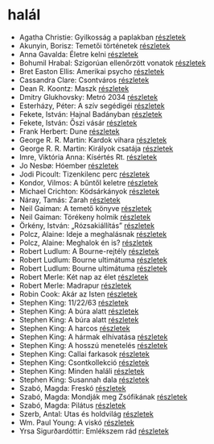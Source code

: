 # halál

- Agatha Christie: Gyilkosság a paplakban [részletek](../_details/Agatha%20Christie.md#id_68)
- Akunyin, Borisz: Temetői történetek [részletek](../_details/Akunyin%2C%20Borisz.md#id_714)
- Anna Gavalda: Életre kelni [részletek](../_details/Anna%20Gavalda.md#id_1303)
- Bohumil Hrabal: Szigorúan ellenőrzött vonatok [részletek](../_details/Bohumil%20Hrabal.md#id_449)
- Bret Easton Ellis: Amerikai psycho [részletek](../_details/Bret%20Easton%20Ellis.md#id_1446)
- Cassandra Clare: Csontváros [részletek](../_details/Cassandra%20Clare.md#id_635)
- Dean R. Koontz: Maszk [részletek](../_details/Dean%20R.%20Koontz.md#id_1101)
- Dmitry Glukhovsky: Metró 2034 [részletek](../_details/Dmitry%20Glukhovsky.md#id_355)
- Esterházy, Péter: A szív segédigéi [részletek](../_details/Esterh%C3%A1zy%2C%20P%C3%A9ter.md#id_1020)
- Fekete, István: Hajnal Badányban [részletek](../_details/Fekete%2C%20Istv%C3%A1n.md#id_729)
- Fekete, István: Őszi vásár [részletek](../_details/Fekete%2C%20Istv%C3%A1n.md#id_736)
- Frank Herbert: Dune [részletek](../_details/Frank%20Herbert.md#id_182)
- George R. R. Martin: Kardok vihara [részletek](../_details/George%20R.%20R.%20Martin.md#id_424)
- George R. R. Martin: Királyok csatája [részletek](../_details/George%20R.%20R.%20Martin.md#id_418)
- Imre, Viktória Anna: Kísértés Rt. [részletek](../_details/Imre%2C%20Vikt%C3%B3ria%20Anna.md#id_632)
- Jo Nesbø: Hóember [részletek](../_details/Jo%20Nesb%C3%B8.md#id_582)
- Jodi Picoult: Tizenkilenc perc [részletek](../_details/Jodi%20Picoult.md#id_348)
- Kondor, Vilmos: A bűntől keletre [részletek](../_details/Kondor%2C%20Vilmos.md#id_980)
- Michael Crichton: Ködsárkányok [részletek](../_details/Michael%20Crichton.md#id_755)
- Náray, Tamás: Zarah [részletek](../_details/N%C3%A1ray%2C%20Tam%C3%A1s.md#id_1234)
- Neil Gaiman: A temető könyve [részletek](../_details/Neil%20Gaiman.md#id_1424)
- Neil Gaiman: Törékeny holmik [részletek](../_details/Neil%20Gaiman.md#id_1436)
- Örkény, István: „Rózsakiállítás” [részletek](../_details/%C3%96rk%C3%A9ny%2C%20Istv%C3%A1n.md#id_515)
- Polcz, Alaine: Ideje a meghalásnak [részletek](../_details/Polcz%2C%20Alaine.md#id_1440)
- Polcz, Alaine: Meghalok én is? [részletek](../_details/Polcz%2C%20Alaine.md#id_1441)
- Robert Ludlum: A Bourne-rejtély [részletek](../_details/Robert%20Ludlum.md#id_30)
- Robert Ludlum: Bourne ultimátuma [részletek](../_details/Robert%20Ludlum.md#id_31)
- Robert Ludlum: Bourne ultimátuma [részletek](../_details/Robert%20Ludlum.md#id_32)
- Robert Merle: Két nap az élet [részletek](../_details/Robert%20Merle.md#id_331)
- Robert Merle: Madrapur [részletek](../_details/Robert%20Merle.md#id_334)
- Robin Cook: Akár az Isten [részletek](../_details/Robin%20Cook.md#id_87)
- Stephen King: 11/22/63 [részletek](../_details/Stephen%20King.md#id_523)
- Stephen King: A búra alatt [részletek](../_details/Stephen%20King.md#id_556)
- Stephen King: A búra alatt [részletek](../_details/Stephen%20King.md#id_557)
- Stephen King: A harcos [részletek](../_details/Stephen%20King.md#id_539)
- Stephen King: A hármak elhívatása [részletek](../_details/Stephen%20King.md#id_540)
- Stephen King: A hosszú menetelés [részletek](../_details/Stephen%20King.md#id_932)
- Stephen King: Callai farkasok [részletek](../_details/Stephen%20King.md#id_847)
- Stephen King: Csontkollekció [részletek](../_details/Stephen%20King.md#id_571)
- Stephen King: Minden haláli [részletek](../_details/Stephen%20King.md#id_573)
- Stephen King: Susannah dala [részletek](../_details/Stephen%20King.md#id_542)
- Szabó, Magda: Freskó [részletek](../_details/Szab%C3%B3%2C%20Magda.md#id_1347)
- Szabó, Magda: Mondják meg Zsófikának [részletek](../_details/Szab%C3%B3%2C%20Magda.md#id_1346)
- Szabó, Magda: Pilátus [részletek](../_details/Szab%C3%B3%2C%20Magda.md#id_1351)
- Szerb, Antal: Utas és holdvilág [részletek](../_details/Szerb%2C%20Antal.md#id_387)
- Wm. Paul Young: A viskó [részletek](../_details/Wm.%20Paul%20Young.md#id_962)
- Yrsa Sigurðardóttir: Emlékszem ​rád [részletek](../_details/Yrsa%20Sigur%C3%B0ard%C3%B3ttir.md#id_1727)